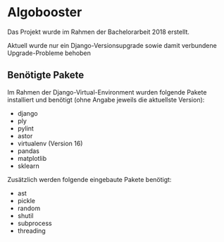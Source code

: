 # Algobooster

Das Projekt wurde im Rahmen der Bachelorarbeit 2018 erstellt.

Aktuell wurde nur ein Django-Versionsupgrade sowie damit verbundene Upgrade-Probleme behoben

## Benötigte Pakete

Im Rahmen der Django-Virtual-Environment wurden folgende Pakete installiert und benötigt (ohne Angabe jeweils die aktuellste Version):


* django
* ply
* pylint
* astor
* virtualenv (Version 16)
* pandas
* matplotlib
* sklearn

Zusätzlich werden folgende eingebaute Pakete benötigt:

* ast
* pickle
* random
* shutil
* subprocess
* threading
